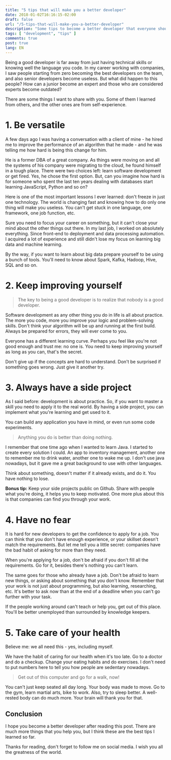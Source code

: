 ```yaml
---
title: "5 tips that will make you a better developer"
date: 2018-01-02T16:16:15-02:00
draft: false
url: "/5-tips-that-will-make-you-a-better-developer"
description: "Some tips to become a better developer that everyone should know about."
tags: [ "development", "tips" ]
comments: true
post: true
lang: EN
---
```


Being a good developer is far away from just having technical skills or knowing well the language you code. In my career working with companies, I saw people starting from zero becoming the best developers on the team, and also senior developers become useless. But what did happen to this people? How can a junior become an expert and those who are considered experts become outdated?

There are some things I want to share with you. Some of them I learned from others, and the other ones are from self-experience.

# 1. Be versatile
A few days ago I was having a conversation with a client of mine - he hired me to improve the performance of an algorithm that he made - and he was telling me how hard is being this change for him.

He is a former DBA of a great company. As things were moving on and all the systems of his company were migrating to the cloud, he found himself in a tough place. There were two choices left: learn software development or get fired.  Yes, he chose the first option. But, can you imagine how hard is for someone who spent the last ten years dealing with databases start learning JavaScript, Python and so on?

Here is one of the most important lessons I ever learned: don't freeze in just one technology. The world is changing fast and knowing how to do only one thing will make you useless. You can't get stuck in one language, one framework, one job function, etc.

Sure you need to focus your career on something, but it can't close your mind about the other things out there. In my last job, I worked on absolutely everything. Since front-end to deployment and data processing automation. I acquired a lot of experience and still didn't lose my focus on learning big data and machine learning.

By the way, if you want to learn about big data prepare yourself to be using a bunch of tools. You'll need to know about Spark, Kafka, Hadoop, Hive, SQL and so on.

# 2. Keep improving yourself
> The key to being a good developer is to realize that nobody is a good developer.

Software development as any other thing you do in life is all about practice. The more you code, more you improve your logic and problem-solving skills. Don't think your algorithm will be up and running at the first build. Always be prepared for errors, they will ever come to you.

Everyone has a different learning curve. Perhaps you feel like you're not good enough and trust me: no one is. You need to keep improving yourself as long as you can, that's the secret.

Don't give up if the concepts are hard to understand. Don't be surprised if something goes wrong. Just give it another try.

# 3. Always have a side project

As I said before: development is about practice. So, if you want to master a skill you need to apply it to the real world. By having a side project, you can implement what you're learning and get used to it.

You can build any application you have in mind, or even run some code experiments. 

> Anything you do is better than doing nothing.

I remember that one time ago when I wanted to learn Java. I started to create every solution I could. An app to inventory management, another one to remember me to drink water, another one to wake me up. I don't use java nowadays, but it gave me a great background to use with other languages.

Think about something, doesn't matter if it already exists, and do it. You have nothing to lose.

**Bonus tip:** Keep your side projects public on Github. Share with people what you're doing, it helps you to keep motivated. One more plus about this is that companies can find you through your work.

# 4. Have no fear

It is hard for new developers to get the confidence to apply for a job. You can think that you don't have enough experience, or your skillset doesn't match the requirements. But let me tell you a little secret: companies have the bad habit of asking for more than they need.

When you're applying for a job, don't be afraid if you don't fill all the requirements. Go for it, besides there's nothing you can't learn.

The same goes for those who already have a job. Don't be afraid to learn new things, or asking about something that you don't know. Remember that your work is not just about programming, but also learning, researching, etc. It's better to ask now than at the end of a deadline when you can't go further with your task.

If the people working around can't teach or help you, get out of this place. You'll be better unemployed than surrounded by knowledge keepers.

# 5. Take care of your health

Believe me: we all need this - yes, including myself. 

We have the habit of caring for our health when it's too late. Go to a doctor and do a checkup. Change your eating habits and do exercises. I don't need to put numbers here to tell you how people are sedentary nowadays. 

> Get out of this computer and go for a walk, now!

You can't just keep seated all day long. Your body was made to move. Go to the gym, learn martial arts, bike to work.  Also, try to sleep better. A well-rested body can do much more. Your brain will thank you for that.

## Conclusion

I hope you become a better developer after reading this post. There are much more things that you help you, but I think these are the best tips I learned so far.

Thanks for reading, don't forget to follow me on social media. I wish you all the greatness of the world.

